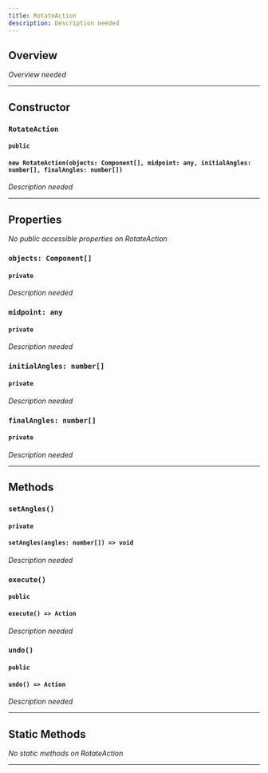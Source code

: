 ```yaml
---
title: RotateAction
description: Description needed
---
```



## Overview
*Overview needed*

---


## Constructor

### `RotateAction`
#### `public`
#### `new RotateAction(objects: Component[], midpoint: any, initialAngles: number[], finalAngles: number[])`
*Description needed*

---


## Properties

*No public accessible properties on RotateAction*

### `objects: Component[]`
#### `private`
*Description needed*

### `midpoint: any`
#### `private`
*Description needed*

### `initialAngles: number[]`
#### `private`
*Description needed*

### `finalAngles: number[]`
#### `private`
*Description needed*

---


## Methods

### `setAngles()`
#### `private`
#### `setAngles(angles: number[]) => void`
*Description needed*

### `execute()`
#### `public`
#### `execute() => Action`
*Description needed*

### `undo()`
#### `public`
#### `undo() => Action`
*Description needed*

---


## Static Methods

*No static methods on RotateAction*

---
